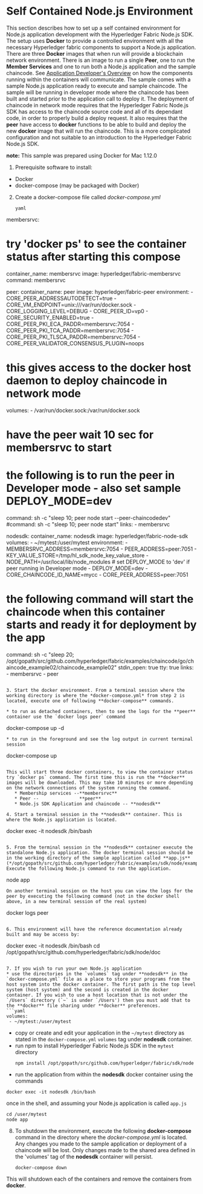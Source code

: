 # Self Contained Node.js Environment

This section describes how to set up a self contained environment for Node.js application development with the Hyperledger Fabric Node.js SDK. The setup uses **Docker** to provide a controlled environment with all the necessary Hyperledger fabric components to support a Node.js application. There are three **Docker** images that when run will provide a blockchain network environment. There is an image to run a single **Peer**, one to run the **Member Services** and one to run both a Node.js application and the sample chaincode. See [Application Developer's Overview](app-overview.md) on how the components running within the containers will communicate. The sample comes with a sample Node.js application ready to execute and sample chaincode. The sample will be running in developer mode where the chaincode has been built and started prior to the application call to deploy it. The deployment of chaincode in network mode requires that the Hyperledger Fabric Node.js SDK has access to the chaincode source code and all of its dependant code, in order to properly build a deploy request. It also requires that the **peer** have access to **docker** functions to be able to build and deploy the new **docker** image that will run the chaincode. This is a more complicated configuration and not suitable to an introduction to the Hyperledger Fabric Node.js SDK.

**note:** This sample was prepared using Docker for Mac 1.12.0

1. Prerequisite software to install:
  * Docker
  * docker-compose (may be packaged with Docker)

2. Create a docker-compose file called *docker-compose.yml*

   ```
   yaml
membersrvc:
  # try 'docker ps' to see the container status after starting this compose
  container_name: membersrvc
  image: hyperledger/fabric-membersrvc
  command: membersrvc

peer:
  container_name: peer
  image: hyperledger/fabric-peer
  environment:
    - CORE_PEER_ADDRESSAUTODETECT=true
    - CORE_VM_ENDPOINT=unix:///var/run/docker.sock
    - CORE_LOGGING_LEVEL=DEBUG
    - CORE_PEER_ID=vp0
    - CORE_SECURITY_ENABLED=true
    - CORE_PEER_PKI_ECA_PADDR=membersrvc:7054
    - CORE_PEER_PKI_TCA_PADDR=membersrvc:7054
    - CORE_PEER_PKI_TLSCA_PADDR=membersrvc:7054
    - CORE_PEER_VALIDATOR_CONSENSUS_PLUGIN=noops
  # this gives access to the docker host daemon to deploy chaincode in network mode
  volumes:
    - /var/run/docker.sock:/var/run/docker.sock
  # have the peer wait 10 sec for membersrvc to start
  #  the following is to run the peer in Developer mode - also set sample DEPLOY_MODE=dev
  command: sh -c "sleep 10; peer node start --peer-chaincodedev"
  #command: sh -c "sleep 10; peer node start"
  links:
    - membersrvc

nodesdk:
  container_name: nodesdk
  image: hyperledger/fabric-node-sdk
  volumes:
    - ~/mytest:/user/mytest
  environment:
    - MEMBERSRVC_ADDRESS=membersrvc:7054
    - PEER_ADDRESS=peer:7051
    - KEY_VALUE_STORE=/tmp/hl_sdk_node_key_value_store
    - NODE_PATH=/usr/local/lib/node_modules
    # set DEPLOY_MODE to 'dev' if peer running in Developer mode
    - DEPLOY_MODE=dev
    - CORE_CHAINCODE_ID_NAME=mycc
    - CORE_PEER_ADDRESS=peer:7051
  # the following command will start the chaincode when this container starts and ready it for deployment by the app  
  command: sh -c "sleep 20; /opt/gopath/src/github.com/hyperledger/fabric/examples/chaincode/go/chaincode_example02/chaincode_example02"
  stdin_open: true
  tty: true
  links:
    - membersrvc
    - peer

   ```

3. Start the docker environment. From a terminal session where the working directory is where the *docker-compose.yml* from step 2 is located, execute one of following **docker-compose** commands.

   * to run as detached containers, then to see the logs for the **peer** container use the `docker logs peer` command
   ```
   docker-compose up -d
   ```
   * to run in the foreground and see the log output in current terminal session
   ```
   docker-compose up
   ```

   This will start three docker containers, to view the container status try `docker ps` command. The first time this is run the **docker** images will be downloaded. This may take 10 minutes or more depending on the network connections of the system running the command.
      * Membership services --**membersrvc**
      * Peer --               **peer**
      * Node.js SDK Application and chaincode -- **nodesdk**

4. Start a terminal session in the **nodesdk** container. This is where the Node.js application is located.  

   ```
   docker exec -it nodesdk /bin/bash
   ```

5. From the terminal session in the **nodesdk** container execute the standalone Node.js application. The docker terminal session should be in the working directory of the sample application called **app.js**  (*/opt/gopath/src/github.com/hyperledger/fabric/examples/sdk/node/example02*). Execute the following Node.js command to run the application.

   ```
   node app
   ```
   On another terminal session on the host you can view the logs for the peer by executing the following command (not in the docker shell above, in a new terminal session of the real system)
   ```
   docker logs peer
   ```
   
6. This environment will have the reference documentation already built and may be access by:
   ```
   docker exec -it nodesdk /bin/bash
   cd /opt/gopath/src/github.com/hyperledger/fabric/sdk/node/doc
   ```
  
7. If you wish to run your own Node.js application
   * use the directories in the `volumes` tag under **nodesdk** in the `docker-compose.yml` file as a place to store your programs from the host system into the docker container. The first path is the top level system (host system) and the second is created in the docker container. If you wish to use a host location that is not under the `/Users` directory (`~` is under `/Users') then you must add that to the **docker** file sharing under **docker** preferences. 
   ```yaml
  volumes:
    - ~/mytest:/user/mytest
   ```
   * copy or create and edit your application in the `~/mytest` directory as stated in the `docker-compose.yml` `volumes` tag under **nodesdk** container.
   * run npm to install Hyperledger Fabric Node.js SDK in the `mytest` directory
      ```
      npm install /opt/gopath/src/github.com/hyperledger/fabric/sdk/node
      ```
   * run the application from within the **nodesdk** docker container using the commands
   ```
   docker exec -it nodesdk /bin/bash
   ```
   once in the shell, and assuming your Node.js application is called `app.js`
   ```
   cd /user/mytest
   node app
   ```   

8. To shutdown the environment, execute the following **docker-compose** command in the directory where the *docker-compose.yml* is located. Any changes you made to the sample application or deployment of a chaincode will be lost. Only changes made to the shared area defined in the 'volumes' tag of the **nodesdk** container will persist.
   ```
   docker-compose down
   ```
  This will shutdown each of the containers and remove the containers from **docker**.
